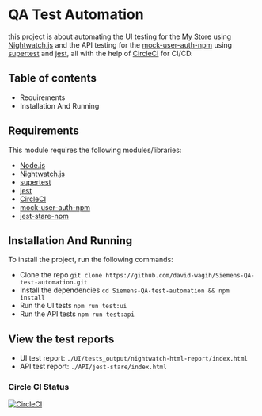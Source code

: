 # QA Test Automation

this project is about automating the UI testing for the [My Store](http://automationpractice.multiformis.com/index.php) using [Nightwatch.js](https://nightwatchjs.org/) and the API testing for the [mock-user-auth-npm](https://www.npmjs.com/package/mock-user-auth) using [supertest](https://www.npmjs.com/package/supertest) and [jest](https://jestjs.io/), all with the help of [CircleCI](https://circleci.com/) for CI/CD.

## Table of contents

- Requirements
- Installation And Running

## Requirements

This module requires the following modules/libraries:

- [Node.js](https://nodejs.org/en/)
- [Nightwatch.js](https://nightwatchjs.org/)
- [supertest](https://www.npmjs.com/package/supertest)
- [jest](https://jestjs.io/)
- [CircleCI](https://circleci.com/)
- [mock-user-auth-npm](https://www.npmjs.com/package/mock-user-auth)
- [jest-stare-npm](https://www.npmjs.com/package/jest-stare)

## Installation And Running

To install the project, run the following commands:

- Clone the repo `git clone https://github.com/david-wagih/Siemens-QA-test-automation.git`
- Install the dependencies `cd Siemens-QA-test-automation && npm install`
- Run the UI tests `npm run test:ui`
- Run the API tests `npm run test:api`

## View the test reports

- UI test report: `./UI/tests_output/nightwatch-html-report/index.html`
- API test report: `./API/jest-stare/index.html`

### Circle CI Status

[![CircleCI](https://circleci.com/gh/david-wagih/Siemens-QA-test-automation.svg?style=svg)](https://circleci.com/gh/david-wagih/Siemens-QA-test-automation)
